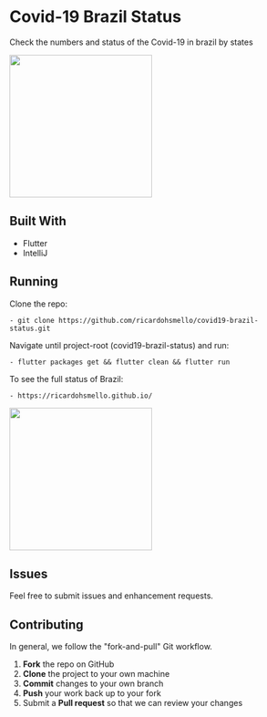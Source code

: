 # Covid-19 Brazil Status
Check the numbers and status of the Covid-19 in brazil by states

<img width="250" alt="" src="https://i.imgur.com/PNRSVWN.png">

## Built With
- Flutter
- IntelliJ

## Running

Clone the repo:
```
- git clone https://github.com/ricardohsmello/covid19-brazil-status.git
```
Navigate until project-root (covid19-brazil-status) and run:
```
- flutter packages get && flutter clean && flutter run
``` 

To see the full status of Brazil:
```
- https://ricardohsmello.github.io/
``` 
<img width="250" alt="" src="https://i.imgur.com/VT03Q4g.png">


## Issues
Feel free to submit issues and enhancement requests.

## Contributing
In general, we follow the "fork-and-pull" Git workflow.

 1. **Fork** the repo on GitHub
 2. **Clone** the project to your own machine
 3. **Commit** changes to your own branch
 4. **Push** your work back up to your fork
 5. Submit a **Pull request** so that we can review your changes
